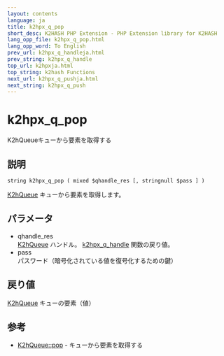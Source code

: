 ```yaml
---
layout: contents
language: ja
title: k2hpx_q_pop
short_desc: K2HASH PHP Extension - PHP Extension library for K2HASH
lang_opp_file: k2hpx_q_pop.html
lang_opp_word: To English
prev_url: k2hpx_q_handleja.html
prev_string: k2hpx_q_handle
top_url: k2hpxja.html
top_string: k2hash Functions
next_url: k2hpx_q_pushja.html
next_string: k2hpx_q_push
---
```


# k2hpx_q_pop
K2hQueueキューから要素を取得する

## 説明
```
string k2hpx_q_pop ( mixed $qhandle_res [, stringnull $pass ] )
```
[K2hQueue](k2hq_classja.html) キューから要素を取得します。 

## パラメータ
- qhandle_res  
[K2hQueue](k2hq_classja.html) ハンドル。 [k2hpx_q_handle](k2hpx_q_handleja.html) 関数の戻り値。
- pass  
パスワード（暗号化されている値を復号化するための鍵）

## 戻り値
[K2hQueue](k2hq_classja.html) キューの要素（値） 

## 参考
- [K2hQueue::pop](k2hq_popja.html) - キューから要素を取得する
